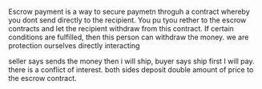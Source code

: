 Escrow payment is a way to secure paymetn throguh a contract whereby you dont send directly to the recipient. You pu tyou rether to the escrow contracts and let the recipient withdraw from this contract. If certain conditions are fulfilled, then this person can withdraw the money. we are protection ourselves directly interacting

seller says sends the money then i will ship, buyer says ship first I will pay. there is a conflict of interest. both sides deposit double amount of price to the escrow contract.
